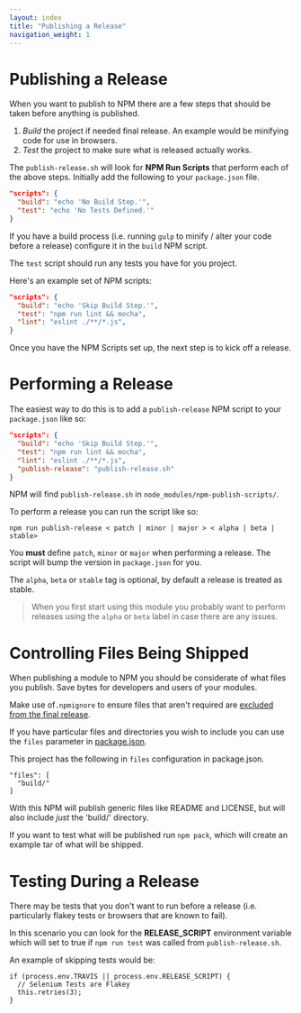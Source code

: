 ```yaml
---
layout: index
title: "Publishing a Release"
navigation_weight: 1
---
```


# Publishing a Release

When you want to publish to NPM there are a few steps that should be taken
before anything is published.

1. *Build* the project if needed final release. An example would be minifying
   code for use in browsers.
1. *Test* the project to make sure what is released actually works.

The `publish-release.sh` will look for **NPM Run Scripts** that perform each
of the above steps. Initially add the following to your `package.json` file.

```json
"scripts": {
  "build": "echo 'No Build Step.'",
  "test": "echo 'No Tests Defined.'"
}
```

If you have a build process (i.e. running `gulp` to minify / alter your
code before a release) configure it in the `build` NPM script.

The `test` script should run any tests you have for you project.

Here's an example set of NPM scripts:

```json
"scripts": {
  "build": "echo 'Skip Build Step.'",
  "test": "npm run lint && mocha",
  "lint": "eslint ./**/*.js",
}
```

Once you have the NPM Scripts set up, the next step is to kick off a release.

# Performing a Release

The easiest way to do this is to add a `publish-release` NPM script to your
`package.json` like so:

```json
"scripts": {
  "build": "echo 'Skip Build Step.'",
  "test": "npm run lint && mocha",
  "lint": "eslint ./**/*.js",
  "publish-release": "publish-release.sh"
}
```

NPM will find `publish-release.sh` in `node_modules/npm-publish-scripts/`.

To perform a release you can run the script like so:

    npm run publish-release < patch | minor | major > < alpha | beta | stable>

You **must** define `patch`, `minor` or `major` when performing a
release. The script will bump the version in `package.json` for you.

The `alpha`, `beta` or `stable` tag is optional, by default a release is
treated as stable.

> When you first start using this module you probably want to
> perform releases using the `alpha` or `beta` label in case there are
> any issues.

# Controlling Files Being Shipped

When publishing a module to NPM you should be considerate of what files you
publish. Save bytes for developers and users of your modules.

Make use of`.npmignore` to ensure files that aren't required are
[excluded from the final release](https://docs.npmjs.com/misc/developers#keeping-files-out-of-your-package).

If you have particular files and directories you wish to include you can
use the `files` parameter in [package.json](https://docs.npmjs.com/files/package.json#files).

This project has the following in `files` configuration in package.json.

    "files": [
      "build/"
    ]

With this NPM will publish generic files like README and LICENSE, but will also
include *just* the 'build/' directory.

If you want to test what will be published run `npm pack`, which will create
an example tar of what will be shipped.

# Testing During a Release

There may be tests that you don't want to run before a release (i.e.
particularly flakey tests or browsers that are known to fail).

In this scenario you can look for the **RELEASE_SCRIPT** environment variable
which will set to true if `npm run test` was called from `publish-release.sh`.

An example of skipping tests would be:

    if (process.env.TRAVIS || process.env.RELEASE_SCRIPT) {
      // Selenium Tests are Flakey
      this.retries(3);
    }
